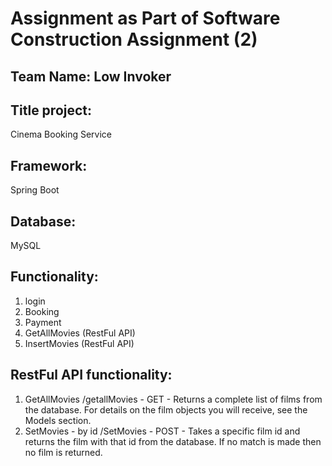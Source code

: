 # Assignment as Part of Software Construction Assignment (2)
## Team Name: Low Invoker

## Title project:
Cinema Booking Service

## Framework:
Spring Boot

## Database:
MySQL

## Functionality:
1) login
2) Booking
3) Payment
4) GetAllMovies (RestFul API)
5) InsertMovies (RestFul API)

## RestFul API functionality:
1) GetAllMovies
/getallMovies - GET - Returns a complete list of films from the database. For details on the film objects you will receive, see the Models section.
2) SetMovies - by id
/SetMovies - POST - Takes a specific film id and returns the film with that id from the database. If no match is made then no film is returned.

